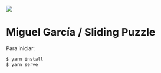 ![](https://media.licdn.com/dms/image/C4E0BAQFpNs1YT5XXBQ/company-logo_200_200/0?e=2159024400&v=beta&t=gfq3E3T5aKZhjF9H9_MsOZBDc4aMm6xRjwn4W9TkrUU)

# Miguel García / Sliding Puzzle

Para iniciar:

```sh
$ yarn install
$ yarn serve
```